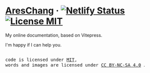 # [AresChang](https://areschang.top/) &middot; [![Netlify Status](https://api.netlify.com/api/v1/badges/92dc5fb5-c6c2-4003-88a5-a24bfcdd4264/deploy-status)](https://app.netlify.com/sites/singular-kheer-68b100/deploys) [![License MIT](https://img.shields.io/badge/license-MIT-green?logo=github)](https://github.com/Ares-Chang/notes/blob/master/LICENSE)

My online documentation, based on Vitepress.

I'm happy if I can help you.

<br>

<samp>
  code is licensed under <a href='./LICENSE'>MIT</a>,
  <br> 
  words and images are licensed under 
  <a href='https://creativecommons.org/licenses/by-nc-sa/4.0/'>CC BY-NC-SA 4.0</a>
</samp>.
